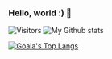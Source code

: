 ### Hello, world :) 👋

![Visitors](https://visitor-badge.glitch.me/badge?page_id=ysichov)
![My Github stats](https://github-readme-stats.vercel.app/api?username=ysichov&show_icons=true&theme=great-gatsby)

[![Goala's Top Langs](https://github-readme-stats.vercel.app/api/top-langs/?username=ysichov&theme=highcontrast&langs_count=10&layout=compact&card_width=445)](https://github.com/anuraghazra/github-readme-stats)


<!--
**ysichov/ysichov** is a ✨ _special_ ✨ repository because its `README.md` (this file) appears on your GitHub profile.

Here are some ideas to get you started:

- 🔭 I’m currently working on ...
- 🌱 I’m currently learning ...
- 👯 I’m looking to collaborate on ...
- 🤔 I’m looking for help with ...
- 💬 Ask me about ...
- 📫 How to reach me: ...
- 😄 Pronouns: ...
- ⚡ Fun fact: ...
-->
